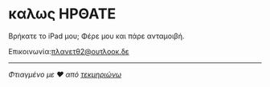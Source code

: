 # καλως ΗΡΘΑΤΕ

Βρήκατε το iPad μου; Φέρε μου και πάρε ανταμοιβή.

Επικοινωνία:[πλανετθ2@ουτλοοκ.δε](mailto:planet82@outlook.de)

* * *

_Φτιαγμένο με ❤️ από [τεκμηριώνω](https://docsify.js.org/)_
